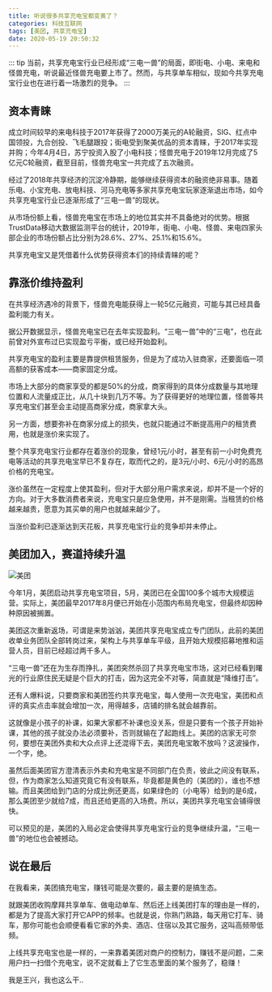 ```yaml
---
title: 听说很多共享充电宝都变黄了？
categories: 科技互联网
tags: [美团, 共享充电宝]
date: 2020-05-19 20:50:32
---
```


::: tip
当前，共享充电宝行业已经形成“三电一兽”的局面，即街电、小电、来电和怪兽充电，听说最近怪兽充电要上市了。然而，与共享单车相似，现如今共享充电宝行业也在进行着一场激烈的竞争。
:::

<!-- more -->

## 资本青睐

成立时间较早的来电科技于2017年获得了2000万美元的A轮融资，SIG、红点中国领投，九合创投、飞毛腿跟投；街电受到聚美优品的资本青睐，于2017年实现并购；今年4月4日，苏宁投资入股了小电科技；怪兽充电于2019年12月完成了5亿元C轮融资，截至目前，怪兽充电宝一共完成了五次融资。

经过了2018年共享经济的沉淀冷静期，能够继续获得资本的融资绝非易事。随着乐电、小宝充电、放电科技、河马充电等多家共享充电宝玩家逐渐退出市场，如今共享充电宝行业已逐渐形成了“三电一兽”的现状。

从市场份额上看，怪兽充电宝在市场上的地位其实并不具备绝对的优势。根据TrustData移动大数据监测平台的统计，2019年，街电、小电、怪兽、来电四家头部企业的市场份额占比分别为28.6%、27%、25.1%和15.6%。

共享充电宝又是凭借着什么优势获得资本们的持续青睐的呢？

## 靠涨价维持盈利

在共享经济遇冷的背景下，怪兽充电能获得上一轮5亿元融资，可能与其已经具备盈利能力有关。

据公开数据显示，怪兽充电宝已在去年实现盈利。“三电一兽”中的“三电”，也在此前曾对外宣布过已实现盈亏平衡，或已经开始盈利。

共享充电宝的盈利主要是靠提供租赁服务，但是为了成功入驻商家，还要面临一项高额的获客成本——商家固定分成。

市场上大部分的商家享受的都是50%的分成，商家得到的具体分成数量与其地理位置和人流量成正比，从几十块到几万不等。为了获得更好的地理位置，怪兽等共享充电宝们甚至会主动提高商家分成，商家拿大头。

另一方面，想要弥补在商家分成上的损失，也就只能通过不断提高用户的租赁费用，也就是涨价来实现了。

整个共享充电宝行业都存在着涨价的现象，曾经1元/小时，甚至有前一小时免费充电等活动的共享充电宝早已不复存在，取而代之的，是3元/小时、6元/小时的高昂价格的充电宝。

涨价虽然在一定程度上使其盈利，但对于大部分用户需求来说，却并不是一个好的方向。对于大多数消费者来说，充电宝只是应急使用，并不是刚需。当租赁的价格越来越贵，愿意为其买单的用户也就越来越少了。

当涨价盈利已逐渐达到天花板，共享充电宝行业的竞争却并未停止。

## 美团加入，赛道持续升温

![美团](/images/it/1/mt.jpeg)

今年1月，美团启动共享充电宝项目，5月，美团已在全国100多个城市大规模运营。实际上，美团最早2017年8月便已开始在小范围内布局充电宝，但最终却因种种原因被搁置。

美团这次重新返场，可谓是来势汹汹，美团共享充电宝成立专门团队，此前的美团收单业务团队全部转岗过来，架构上与共享单车平级，且开始大规模招募地推和运营人员，目前已经超过两千多人。

“三电一兽”还在为生存而挣扎，美团突然杀回了共享充电宝市场，这对已经看到曙光的行业原住民无疑是个巨大的打击，因为这完全不对等，简直就是“降维打击”。

还有人爆料说，只要商家和美团签约共享充电宝，每人使用一次充电宝，美团和点评的真实点击率就会增加一次，用得越多，店铺的排名就会越靠前。

这就像是小孩子的补课，如果大家都不补课也没关系，但是只要有一个孩子开始补课，其他的孩子就没办法必须要补，否则就输在了起跑线上。美团的店家无可奈何，要想在美团外卖和大众点评上还混得下去，美团充电宝敢不放吗？这波操作，一个字，绝。

虽然后面美团官方澄清表示外卖和充电宝是不同部门在负责，彼此之间没有联系，但，作为商家怎么知道究竟它有没有联系，毕竟都是黄色的（美团的），谁也不想输。而且美团给到门店的分成比例还更高，如果绿色的（小电等）给到的是6成，那么美团至少就给7成，而且还给更高的入场费。所以，美团共享充电宝会铺得很快。

可以预见的是，美团的入局必定会使得共享充电宝行业的竞争继续升温，“三电一兽”的地位也会被撼动。

## 说在最后

在我看来，美团搞充电宝，赚钱可能是次要的，最主要的是搞生态。

就跟美团收购摩拜共享单车、做电动单车、然后还上线美团打车的理由是一样的，都是为了提高大家打开它APP的频率。也就是说，你熟门熟路，每天用它打车、骑车，那你可能也会顺便看看它家的外卖、酒店、住宿以及其它服务，这叫高频带低频。

上线共享充电宝也是一样的，一来靠着美团对商户的控制力，赚钱不是问题，二来用户扫一扫借个充电宝，说不定就看上了它生态里面的某个服务了，稳赚！

我是王兴，我也这么干..